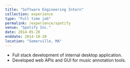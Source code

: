 ```yaml
---
title: "Software Engineering Intern"
collection: experience
type: "Full time job"
permalink: /experience/spotify
venue: "Spotify Inc."
date: 2014-05-20
enddate: 2014-10-20
location: "Somerville, MA"
---
```

<ul>
<li>Full stack development of internal desktop application.</li>
<li>Developed web APIs and GUI for music annotation tools.</li>
</ul>
<!-- Heading 1 -->
<!-- ====== -->

<!-- Heading 2 -->
<!-- ====== -->

<!-- Heading 3 -->
<!-- ====== -->

